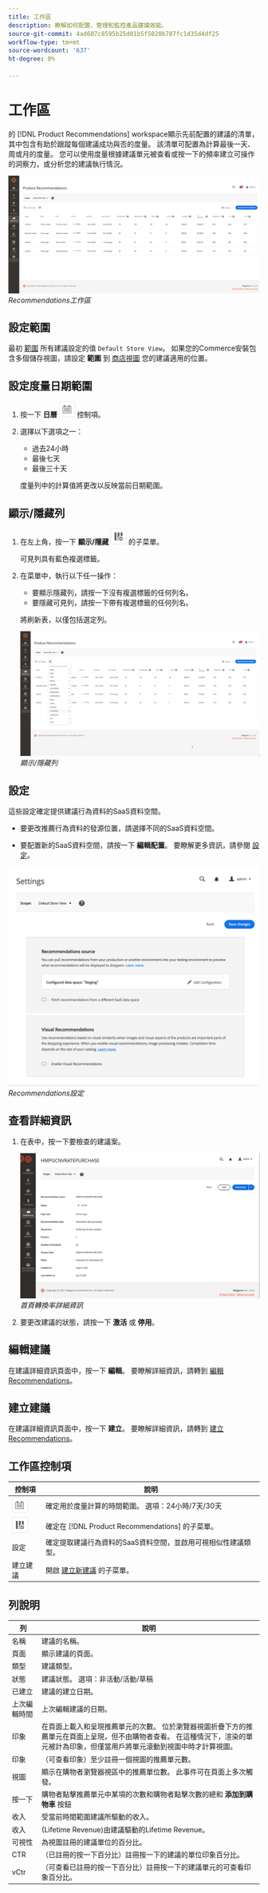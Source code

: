 ```yaml
---
title: 工作區
description: 瞭解如何配置、管理和監控產品建議效能。
source-git-commit: 4ad607c8595b25d01b5f5020b787fc1d35d4df25
workflow-type: tm+mt
source-wordcount: '637'
ht-degree: 0%

---
```


# 工作區

的 [!DNL Product Recommendations] workspace顯示先前配置的建議的清單，其中包含有助於跟蹤每個建議成功與否的度量。 該清單可配置為計算最後一天、周或月的度量。 您可以使用度量根據建議單元被查看或按一下的頻率建立可操作的洞察力，或分析您的建議執行情況。

![Recommendations工作區](assets/workspace.png)
_Recommendations工作區_

## 設定範圍

最初 [範圍](https://docs.magento.com/user-guide/stores/websites-stores-views.html) 所有建議設定的值 `Default Store View`。 如果您的Commerce安裝包含多個儲存視圖，請設定 **範圍** 到 [商店視圖](https://docs.magento.com/user-guide/configuration/scope.html) 您的建議適用的位置。

## 設定度量日期範圍

1. 按一下 **日曆** ![日曆選擇器](assets/icon-calendar.png) 控制項。

1. 選擇以下選項之一：

   - 過去24小時
   - 最後七天
   - 最後三十天

   度量列中的計算值將更改以反映當前日期範圍。

## 顯示/隱藏列

1. 在左上角，按一下 **顯示/隱藏** ![列選擇器](assets/icon-show-hide-columns.png) 的子菜單。

   可見列具有藍色複選標籤。

1. 在菜單中，執行以下任一操作：

   - 要顯示隱藏列，請按一下沒有複選標籤的任何列名。
   - 要隱藏可見列，請按一下帶有複選標籤的任何列名。

   將刷新表，以僅包括選定列。

   ![Recommendations工作區](assets/workspace-select-columns.png)
   _顯示/隱藏列_

## 設定

這些設定確定提供建議行為資料的SaaS資料空間。

- 要更改推薦行為資料的發源位置，請選擇不同的SaaS資料空間。

- 要配置新的SaaS資料空間，請按一下 **編輯配置**。 要瞭解更多資訊，請參閱 [設定](settings.md)。

![Recommendations設定](assets/settings.png)
_Recommendations設定_

## 查看詳細資訊

1. 在表中，按一下要檢查的建議案。

   ![Recommendations工作區](assets/recommendation-detail.png)
   _首頁轉換率詳細資訊_

1. 要更改建議的狀態，請按一下 **激活** 或 **停用**。

## 編輯建議

在建議詳細資訊頁面中，按一下 **編輯**。 要瞭解詳細資訊，請轉到 [編輯Recommendations](edit.md)。

## 建立建議

在建議詳細資訊頁面中，按一下 **建立**。 要瞭解詳細資訊，請轉到 [建立Recommendations](create.md)。

## 工作區控制項

| 控制項 | 說明 |
|---|---|
| ![日曆選擇器](assets/icon-calendar.png) | 確定用於度量計算的時間範圍。 選項：24小時/7天/30天 |
| ![列選擇器](assets/icon-show-hide-columns.png) | 確定在 [!DNL Product Recommendations] 的子菜單。 |
| 設定 | 確定提取建議行為資料的SaaS資料空間，並啟用可視相似性建議類型。 |
| 建立建議 | 開啟 [建立新建議](create.md) 的子菜單。 |

## 列說明

| 列 | 說明 |
|---|---|
| 名稱 | 建議的名稱。 |
| 頁面 | 顯示建議的頁面。 |
| 類型 | 建議類型。 |
| 狀態 | 建議狀態。 選項：非活動/活動/草稿 |
| 已建立 | 建議的建立日期。 |
| 上次編輯時間 | 上次編輯建議的日期。 |
| 印象 | 在頁面上載入和呈現推薦單元的次數。 位於瀏覽器視圖折疊下方的推薦單元在頁面上呈現，但不由購物者查看。 在這種情況下，渲染的單元被計為印象，但僅當用戶將單元滾動到視圖中時才計算視圖。 |
| 印象 | （可查看印象）至少註冊一個視圖的推薦單元數。 |
| 視圖 | 顯示在購物者瀏覽器視區中的推薦單位數。 此事件可在頁面上多次觸發。 |
| 按一下 | 購物者點擊推薦單元中某項的次數和購物者點擊次數的總和 **添加到購物車** 按鈕 |
| 收入 | 受當前時間範圍建議所驅動的收入。 |
| 收入 | (Lifetime Revenue)由建議驅動的Lifetime Revenue。 |
| 可視性 | 為視圖註冊的建議單位的百分比。 |
| CTR | （已註冊的按一下百分比）註冊按一下的建議的單位印象百分比。 |
| vCtr | （可查看已註冊的按一下百分比）註冊按一下的建議單元的可查看印象百分比。 |
